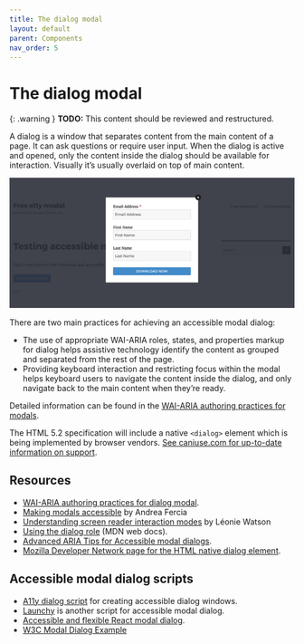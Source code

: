 ```yaml
---
title: The dialog modal
layout: default
parent: Components
nav_order: 5
---
```


# The dialog modal

{: .warning }
**TODO:**
This content should be reviewed and restructured.

A dialog is a window that separates content from the main content of a page. It can ask questions or require user input. When the dialog is active and opened, only the content inside the dialog should be available for interaction. Visually it’s usually overlaid on top of main content.

![Form inside dialog modal](/assets/images/modal-dialog.png)

There are two main practices for achieving an accessible modal dialog:

- The use of appropriate WAI-ARIA roles, states, and properties markup for dialog helps assistive technology identify the content as grouped and separated from the rest of the page.
- Providing keyboard interaction and restricting focus within the modal helps keyboard users to navigate the content inside the dialog, and only navigate back to the main content when they’re ready.

Detailed information can be found in the [WAI-ARIA authoring practices for modals](https://www.w3.org/TR/wai-aria-practices/#dialog_modal).

The HTML 5.2 specification will include a native `<dialog>` element which is being implemented by browser vendors. [See caniuse.com for up-to-date information on support](https://caniuse.com/#feat=dialog).

## Resources

- [WAI-ARIA authoring practices for dialog modal](https://www.w3.org/TR/wai-aria-practices/#dialog_modal).
- [Making modals accessible](https://yoast.com/dev-blog/the-a11y-monthly-making-modals-accessible/) by Andrea Fercia
- [Understanding screen reader interaction modes](https://tink.uk/understanding-screen-reader-interaction-modes/) by Léonie Watson
- [Using the dialog role](https://developer.mozilla.org/en-US/docs/Web/Accessibility/ARIA/ARIA_Techniques/Using_the_dialog_role) (MDN web docs).
- [Advanced ARIA Tips for Accessible modal dialogs](https://www.marcozehe.de/2015/02/05/advanced-aria-tip-2-accessible-modal-dialogs/).
- [Mozilla Developer Network page for the HTML native dialog element](https://developer.mozilla.org/en-US/docs/Web/HTML/Element/dialog).

## Accessible modal dialog scripts

- [A11y dialog script](https://github.com/edenspiekermann/a11y-dialog) for creating accessible dialog windows.
- [Launchy](https://github.com/svinkle/launchy) is another script for accessible modal dialog.
- [Accessible and flexible React modal dialog](https://github.com/davidtheclark/react-aria-modal).
- [W3C Modal Dialog Example](https://www.w3.org/TR/wai-aria-practices/examples/dialog-modal/dialog.html)

